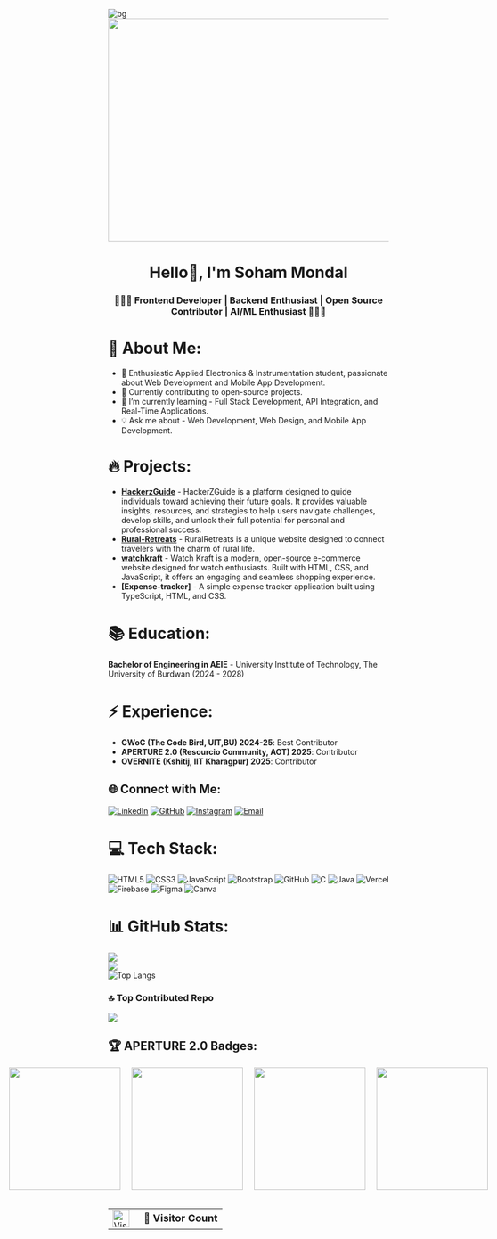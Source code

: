 ![bg](https://github.com/user-attachments/assets/37b89409-8735-46af-af28-88ede8488f51)
<img src="[background1.gif](https://github.com/user-attachments/assets/37b89409-8735-46af-af28-88ede8488f51)" height="400" width="1050">

<h1 align="center">Hello👋, I'm Soham Mondal</h1>
<h3 align="center">🧑🏻‍💻 Frontend Developer | Backend Enthusiast | Open Source Contributor | AI/ML Enthusiast 🧑🏻‍💻</h3>

# 💫 About Me:
- 🚀 Enthusiastic Applied Electronics & Instrumentation student, passionate about Web Development and Mobile App Development.
- 🌱 Currently contributing to open-source projects.
- 🌱 I’m currently learning - Full Stack Development, API Integration, and Real-Time Applications.
- 💡 Ask me about - Web Development, Web Design, and Mobile App Development.

# 🔥 Projects:
- **[HackerzGuide](https://hackerzguideofficials.vercel.app/)** - HackerZGuide is a platform designed to guide individuals toward achieving their future goals. It provides valuable insights, resources, and strategies to help users navigate challenges, develop skills, and unlock their full potential for personal and professional success.
- **[Rural-Retreats](https://ru-ral-re-treats-puce.vercel.app/)** - RuralRetreats is a unique website designed to connect travelers with the charm of rural life.
- **[watchkraft](https://watchkraft.netlify.app/)** - Watch Kraft is a modern, open-source e-commerce website designed for watch enthusiasts. Built with HTML, CSS, and JavaScript, it offers an engaging and seamless shopping experience.
- **[Expense-tracker]** - A simple expense tracker application built using TypeScript, HTML, and CSS.

# 📚 Education:
**Bachelor of Engineering in AEIE** - University Institute of Technology, The University of Burdwan (2024 - 2028)

# ⚡ Experience:
- **CWoC (The Code Bird, UIT,BU) 2024-25**: Best Contributor
- **APERTURE 2.0 (Resourcio Community, AOT) 2025**: Contributor
- **OVERNITE (Kshitij, IIT Kharagpur) 2025**: Contributor

## 🌐 Connect with Me:
[![LinkedIn](https://img.shields.io/badge/LinkedIn-0A66C2?style=for-the-badge&logo=linkedin&logoColor=white)](https://www.linkedin.com/in/sohammondal02/)
[![GitHub](https://img.shields.io/badge/GitHub-181717?style=for-the-badge&logo=github&logoColor=white)](https://github.com/SohamMondal88)
[![Instagram](https://img.shields.io/badge/Instagram-DC2743?style=for-the-badge&logo=instagram&logoColor=white)](https://www.instagram.com/the_mystic__sohlock_halmes/)
[![Email](https://img.shields.io/badge/Gmail-D14836?style=for-the-badge&logo=gmail&logoColor=white)](mailto:02062006sm@gmail.com)


# 💻 Tech Stack:
![HTML5](https://img.shields.io/badge/html5-%23E34F26.svg?style=for-the-badge&logo=html5&logoColor=white)
![CSS3](https://img.shields.io/badge/css3-%231572B6.svg?style=for-the-badge&logo=css3&logoColor=white)
![JavaScript](https://img.shields.io/badge/javascript-%23323330.svg?style=for-the-badge&logo=javascript&logoColor=%23F7DF1E)
![Bootstrap](https://img.shields.io/badge/bootstrap-%238511FA.svg?style=for-the-badge&logo=bootstrap&logoColor=white)
![GitHub](https://img.shields.io/badge/github-%23121011.svg?style=for-the-badge&logo=github&logoColor=white)
![C](https://img.shields.io/badge/c-%2300599C.svg?style=for-the-badge&logo=c&logoColor=white)
![Java](https://img.shields.io/badge/java-%23ED8B00.svg?style=for-the-badge&logo=openjdk&logoColor=white)
![Vercel](https://img.shields.io/badge/vercel-%23000000.svg?style=for-the-badge&logo=vercel&logoColor=white)
![Firebase](https://img.shields.io/badge/firebase-%23039BE5.svg?style=for-the-badge&logo=firebase)
![Figma](https://img.shields.io/badge/figma-%23F24E1E.svg?style=for-the-badge&logo=figma&logoColor=white)
![Canva](https://img.shields.io/badge/Canva-%2300C4CC.svg?style=for-the-badge&logo=Canva&logoColor=white)


# 📊 GitHub Stats:
![](https://github-readme-stats.vercel.app/api?username=SohamMondal88&theme=dark&hide_border=false)<br/>
![](https://github-readme-streak-stats.herokuapp.com/?user=SohamMondal88&theme=dark&hide_border=false)<br/>
![Top Langs](https://github-readme-stats.vercel.app/api/top-langs/?username=SohamMondal88&langs_count=8&layout=compact&theme=gruvbox)



### 🔝 Top Contributed Repo
![](https://github-contributor-stats.vercel.app/api?username=SohamMondal88&limit=5&theme=dark&combine_all_yearly_contributions=true)

## 🏆 APERTURE 2.0 Badges:
<div style="display:flex; justify-content:center; gap:20px;">
<img src="https://assets.holopin.io/eyJidWNrZXQiOiJob2xvcGluLWFzc2V0cyIsImtleSI6ImFzc2V0cy9jbTdubW5xbGc0NDkyMGNrd2Z5eW04aXEwIiwiZWRpdHMiOnsicm90YXRlIjpudWxsfX0=" width="200px" height="220px" />
<img src="https://assets.holopin.io/eyJidWNrZXQiOiJob2xvcGluLWFzc2V0cyIsImtleSI6ImFzc2V0cy9jbTdubXRtcXkxNTk4MGNsNHN5Z2tkY2tvIiwiZWRpdHMiOnsicm90YXRlIjpudWxsfX0=" width="200px" height="220px" />
<img src="https://assets.holopin.io/eyJidWNrZXQiOiJob2xvcGluLWFzc2V0cyIsImtleSI6ImFzc2V0cy9jbTdubXZrd28xNDI0ODBjbDU5NzRqeDB0NSIsImVkaXRzIjp7InJvdGF0ZSI6bnVsbH19" width="200px" height="220px" />
<img src="https://assets.holopin.io/eyJidWNrZXQiOiJob2xvcGluLWFzc2V0cyIsImtleSI6ImFzc2V0cy9jbTdubXh0dmEwMjI0MGNsZXppa2h3ODA1IiwiZWRpdHMiOnsicm90YXRlIjpudWxsfX0=" width="200px" height="220px" />
</div>
<br>
<div align="center">

<table>
  <tr>
    <td><img src="https://profile-counter.glitch.me/SohamMondal88/count.svg" alt="Visitor Count" height="30"/></td>
    <td><strong style="font-size: 18px;">&nbsp;&nbsp;👀 Visitor Count</strong></td>
  </tr>
</table>

</div>




